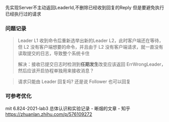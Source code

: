 先实现Server不主动返回LeaderId,不删除已经收到回复的Reply
但是要避免执行已经执行过的请求

### 问题记录
> Leader L1 收到命令后重新选举出新的Leader L2，此时客户端还在等待，但 L2 没有客户端想要的命令，并且由于 L2 没有客户端请求，就一直没有读取提交的日志，导致整个系统卡住
>
> 解决：接收已提交日志时检测到**任期发生**改变应该返回 ErrWrongLeader，然后应该开启协程单独用来接收消息？

> 请求只能由 Leader 回复吗? 还是说 Follower 也可以回复

### 可参考优化
mit 6.824-2021-lab3 总体认识和实验记录 - 晰烟的文章 - 知乎
https://zhuanlan.zhihu.com/p/576109272
